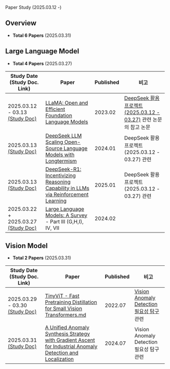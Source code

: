 Paper Study (2025.03.12 -)

## Overview

* **Total 6 Papers** (2025.03.31)

## Large Language Model

* **Total 4 Papers** (2025.03.27)

| Study Date<br>(Study Doc. Link)                                                                                                                                                                      | Paper                                                                                                                                             | Published | 비고                                                                                                                                      |
|------------------------------------------------------------------------------------------------------------------------------------------------------------------------------------------------------|---------------------------------------------------------------------------------------------------------------------------------------------------|-----------|-----------------------------------------------------------------------------------------------------------------------------------------|
| 2025.03.12 - 03.13 [(Study Doc)](Large%20Language%20Model/%5B2025.03.12%5D%20LLaMA%20-%20Open%20and%20Efficient%20Foundation%20Language%20Models.md)                                                 | [LLaMA: Open and Efficient Foundation Language Models](https://arxiv.org/pdf/2302.13971)                                                          | 2023.02   | [DeepSeek 활용 프로젝트 (2025.03.12 - 03.27)](https://github.com/WannaBeSuperteur/AI_Projects/tree/main/2025_03_12_DeepSeek_LLM) 관련 논문의 참고 논문 |
| 2025.03.13 [(Study Doc)](Large%20Language%20Model/%5B2025.03.13%5D%20DeepSeek%20LLM%20Scaling%20Open-Source%20Language%20Models%20with%20Longtermism.md)                                             | [DeepSeek LLM Scaling Open-Source Language Models with Longtermism](https://arxiv.org/pdf/2401.02954)                                             | 2024.01   | DeepSeek 활용 프로젝트 (2025.03.12 - 03.27) 관련                                                                                                |
| 2025.03.13 [(Study Doc)](Large%20Language%20Model/%5B2025.03.13%5D%20DeepSeek-R1%20-%20Incentivizing%20Reasoning%20Capability%20in%20LLM%20via%20Reinforcement%20Learning.md)                        | [DeepSeek-R1: Incentivizing Reasoning Capability in LLMs via Reinforcement Learning](https://arxiv.org/pdf/2501.12948)                            | 2025.01   | DeepSeek 활용 프로젝트 (2025.03.12 - 03.27) 관련                                                                                                |
| 2025.03.22 + 2025.03.27 [(Study Doc)](Large%20Language%20Model/%5B2025.03.22%5D%20Large%20Language%20Models%20A%20Survey%20(IV,%20VII).md)                                                           | [Large Language Models: A Survey](https://arxiv.org/pdf/2402.06196) - Part III (G,H,I), IV, VII                                                   | 2024.02   |                                                                                                                                         |

## Vision Model

* **Total 2 Papers** (2025.03.31)

| Study Date<br>(Study Doc. Link)                                                                                                                                                                      | Paper                                                                                                                                             | Published | 비고                                                                                                  |
|------------------------------------------------------------------------------------------------------------------------------------------------------------------------------------------------------|---------------------------------------------------------------------------------------------------------------------------------------------------|-----------|-----------------------------------------------------------------------------------------------------|
| 2025.03.29 - 03.30 [(Study Doc)](Vision%20Model/%5B2025.03.29%5D%20TinyViT%20-%20Fast%20Pretraining%20Distillation%20for%20Small%20Vision%20Transformers.md)                                         | [TinyViT - Fast Pretraining Distillation for Small Vision Transformers.md](https://arxiv.org/pdf/2207.10666v1)                                    | 2022.07   | [Vision Anomaly Detection 필요성 탐구](../Image%20Processing/Special_Vision_Anomaly_Detection_필요성.md) 관련 |
| 2025.03.31 [(Study Doc)](Vision%20Model/%5B2025.03.31%5D%20A%20Unified%20Anomaly%20Synthesis%20Strategy%20with%20Gradient%20Ascent%20for%20Industrial%20Anomaly%20Detection%20and%20Localization.md) | [A Unified Anomaly Synthesis Strategy with Gradient Ascent for Industrial Anomaly Detection and Localization](https://arxiv.org/pdf/2407.09359v1) | 2024.07   | Vision Anomaly Detection 필요성 탐구 관련                                                                  |
